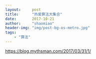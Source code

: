 ```yaml
---
layout:     post
title:      "热爱算法大集合"
date:       2017-10-21
author:     "shaomiao"
header-img: "img/post-bg-os-metro.jpg"
tags:
    - "算法"
---
```

https://blog.mythsman.com/2017/03/31/1/

